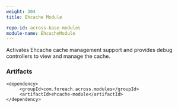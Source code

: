 ```yaml
---
weight: 304
title: Ehcache Module

repo-id: across-base-modules
module-name: EhcacheModule
---
```


Activates Ehcache cache management support and provides debug
controllers to view and manage the cache.

<!--more-->

### Artifacts

    <dependency>
         <groupId>com.foreach.across.modules</groupId>
         <artifactId>ehcache-module</artifactId>
    </dependency>
